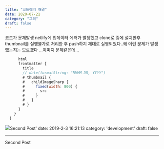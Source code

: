 ```yaml
---
title: "코드에러 해결"
date: 2020-07-21
category: "그외"
draft: false
---
```


코드가 문제발생
netlify에 업데이터 에러가 발생했고 clone로 컴에 설치한후 thumbnail를 실행불가로 처리한 후 push하지 제대로 실행되었다..왜 이런 문제가 발생했는지는 모르겠다 ...이미지 문제같은데...

```js
      html
      frontmatter {
        title
        // date(formatString: "MMMM DD, YYYY")
        # thumbnail {
        #   childImageSharp {
        #     fixed(width: 800) {
        #       src
        #     }
        #   }
        # }
      }
    }
  }
```

![](https://i.ibb.co/zZ1sTbz/image.png)Second Post'
date: 2019-2-3 16:21:13
category: 'development'
draft: false

---

Second Post

<!--stackedit_data:
eyJoaXN0b3J5IjpbLTExODU4MjMwNTYsLTEyMTI2OTE2NzJdfQ
==
-->
